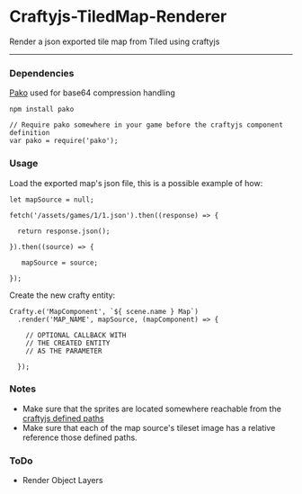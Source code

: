 # Craftyjs-TiledMap-Renderer
Render a json exported tile map from Tiled using craftyjs

***

### Dependencies
[Pako](https://github.com/nodeca/pako) used for base64 compression handling
```
npm install pako
```
```
// Require pako somewhere in your game before the craftyjs component definition
var pako = require('pako');
```

### Usage
Load the exported map's json file, this is a possible example of how:
```
let mapSource = null;

fetch('/assets/games/1/1.json').then((response) => {

  return response.json();

}).then((source) => {

   mapSource = source;

});
```

Create the new crafty entity:
```
Crafty.e('MapComponent', `${ scene.name } Map`)
  .render('MAP_NAME', mapSource, (mapComponent) => {

    // OPTIONAL CALLBACK WITH
    // THE CREATED ENTITY
    // AS THE PARAMETER

  });
```

### Notes
- Make sure that the sprites are located somewhere reachable from the [craftyjs defined paths](http://craftyjs.com/api/Crafty-paths.html) 
- Make sure that each of the map source's tileset image has a relative reference those defined paths.

### ToDo
- Render Object Layers
